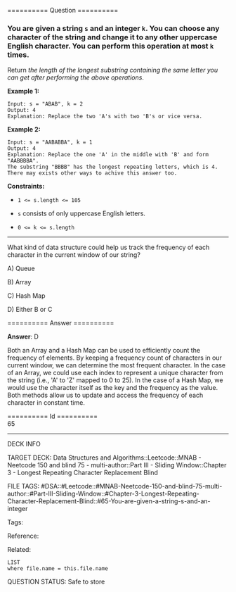 ========== Question ==========  

### You are given a string `s` and an integer `k`. You can choose any character of the string and change it to any other uppercase English character. You can perform this operation at most `k` times.

Return _the length of the longest substring containing the same letter you can
get after performing the above operations_.

**Example 1:**

```
Input: s = "ABAB", k = 2
Output: 4
Explanation: Replace the two 'A's with two 'B's or vice versa.
```

**Example 2:**

```
Input: s = "AABABBA", k = 1
Output: 4
Explanation: Replace the one 'A' in the middle with 'B' and form "AABBBBA".
The substring "BBBB" has the longest repeating letters, which is 4.
There may exists other ways to achive this answer too.
```

**Constraints:**

- `1 <= s.length <= 105`

- `s` consists of only uppercase English letters.

- `0 <= k <= s.length`

---

What kind of data structure could help us track the frequency of each character
in the current window of our string?

A) Queue

B) Array

C) Hash Map

D) Either B or C  

========== Answer ==========  

**Answer**: D

Both an Array and a Hash Map can be used to efficiently count the frequency of
elements. By keeping a frequency count of characters in our current window, we
can determine the most frequent character. In the case of an Array, we could use
each index to represent a unique character from the string (i.e., 'A' to 'Z'
mapped to 0 to 25). In the case of a Hash Map, we would use the character itself
as the key and the frequency as the value. Both methods allow us to update and
access the frequency of each character in constant time.

========== Id ==========  
65

---

DECK INFO

TARGET DECK: Data Structures and Algorithms::Leetcode::MNAB - Neetcode 150 and blind 75 - multi-author::Part III - Sliding Window::Chapter 3 - Longest Repeating Character Replacement Blind

FILE TAGS: #DSA::#Leetcode::#MNAB-Neetcode-150-and-blind-75-multi-author::#Part-III-Sliding-Window::#Chapter-3-Longest-Repeating-Character-Replacement-Blind::#65-You-are-given-a-string-s-and-an-integer

Tags:

Reference:

Related:

```dataview
LIST
where file.name = this.file.name
```
QUESTION STATUS: Safe to store
